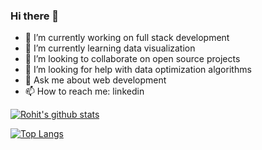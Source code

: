### Hi there 👋


- 🔭 I’m currently working on full stack development
- 🌱 I’m currently learning data visualization
- 👯 I’m looking to collaborate on open source projects
- 🤔 I’m looking for help with data optimization algorithms
- 💬 Ask me about web development
- 📫 How to reach me: linkedin


[![Rohit's github stats](https://github-readme-stats.vercel.app/api?username=rohit-magre&count_private=true&show_icons=true&theme=radical&hide_rank=false)](https://github.com/rohit-magre/github-readme-stats)

[![Top Langs](https://github-readme-stats.vercel.app/api/top-langs/?username=rohit-magre)](https://github.com/rohit-magre/github-readme-stats)

